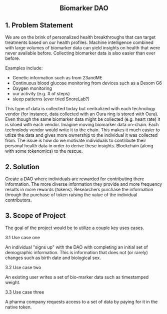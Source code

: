 ## <p align="center">Biomarker DAO</p>

## 1. Problem Statement

We are on the brink of personalized health breakthroughs that can target treatments based on our health profiles. Machine intelligence combined with large volumes of biomarker data can yield insights on health that were never available before. Collecting biomarker data is also easier than ever before. 

Examples include:
- Genetic information such as from 23andME
- Continuous blood glucose monitoring from devices such as a Dexom G6
- Oxygen monitoring
- our activity (e.g. # of steps)
- sleep patterns (ever tried SnoreLab?) 

This type of data is collected today but centralized with each technology vendor (for instance, data collected with an Oura ring is stored with Oura). Even though the same biomarker data might be collected (e.g. heart rate) it is siloed with each vendor. Imagine moving biomarker data on-chain. Each technolody vendor would write it to the chain. This makes it much easier to utlize the data and gives more ownership to the individual it was collected from. 
The issue is how do we motivate individuals to contribute their personal health data in order to derive these insights. Blockchain (along with some tokenomics) to the rescue.

## 2. Solution

Create a DAO where individuals are rewarded for contributing there information. The more diverse information they provide and more frequency results in more rewards (tokens). Researchers purchase the information through the purchase of token raising the value of the individual contributors.

## 3. Scope of Project

The goal of the project would be to utilize a couple key uses cases.

3.1 Use case one

An individual "signs up" with the DAO with completing an initial set of demographic information. This is information that does not (or rarely) changes such as birth date and biological sex.

3.2 Use case two

An existing user writes a set of bio-marker data such as timestamped weight.

3.3 Use case three

A pharma company requests access to a set of data by paying for it in the native token.
